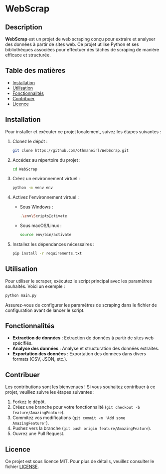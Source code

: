 
# WebScrap

## Description

**WebScrap** est un projet de web scraping conçu pour extraire et analyser des données à partir de sites web. Ce projet utilise Python et ses bibliothèques associées pour effectuer des tâches de scraping de manière efficace et structurée.

## Table des matières

- [Installation](#installation)
- [Utilisation](#utilisation)
- [Fonctionnalités](#fonctionnalités)
- [Contribuer](#contribuer)
- [Licence](#licence)

## Installation

Pour installer et exécuter ce projet localement, suivez les étapes suivantes :

1. Clonez le dépôt :

   ```bash
   git clone https://github.com/othmaneirl/WebScrap.git
   ```

2. Accédez au répertoire du projet :

   ```bash
   cd WebScrap
   ```

3. Créez un environnement virtuel :

   ```bash
   python -m venv env
   ```

4. Activez l'environnement virtuel :

   - Sous Windows :

     ```bash
     .\env\Scriptsctivate
     ```

   - Sous macOS/Linux :

     ```bash
     source env/bin/activate
     ```

5. Installez les dépendances nécessaires :

   ```bash
   pip install -r requirements.txt
   ```

## Utilisation

Pour utiliser le scraper, exécutez le script principal avec les paramètres souhaités. Voici un exemple :

```bash
python main.py
```

Assurez-vous de configurer les paramètres de scraping dans le fichier de configuration avant de lancer le script.

## Fonctionnalités

- **Extraction de données** : Extraction de données à partir de sites web spécifiés.
- **Analyse des données** : Analyse et structuration des données extraites.
- **Exportation des données** : Exportation des données dans divers formats (CSV, JSON, etc.).

## Contribuer

Les contributions sont les bienvenues ! Si vous souhaitez contribuer à ce projet, veuillez suivre les étapes suivantes :

1. Forkez le dépôt.
2. Créez une branche pour votre fonctionnalité (`git checkout -b feature/AmazingFeature`).
3. Commitez vos modifications (`git commit -m 'Add some AmazingFeature'`).
4. Pushez vers la branche (`git push origin feature/AmazingFeature`).
5. Ouvrez une Pull Request.

## Licence

Ce projet est sous licence MIT. Pour plus de détails, veuillez consulter le fichier [LICENSE](LICENSE).
